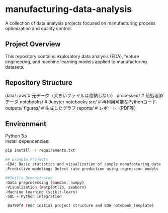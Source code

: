 # manufacturing-data-analysis
A collection of data analysis projects focused on manufacturing process optimization and quality control.

## Project Overview
This repository contains exploratory data analysis (EDA), feature engineering, and machine learning models applied to manufacturing datasets.

## Repository Structure
data/
raw/           # 元データ（大きいファイルは格納しない）
processed/     # 前処理済データ
notebooks/       # Jupyter notebooks
src/             # 再利用可能なPythonコード
outputs/
figures/       # 生成したグラフ
reports/       # レポート（PDF等）

## Environment
Python 3.x  
Install dependencies:
```bash
pip install -r requirements.txt

## Example Projects
-EDA: Basic statistics and visualization of sample manufacturing data
-Predictive modeling: Defect rate prediction using regression models

##Skills Demonstrated
-Data preprocessing (pandas, numpy)
-Visualization (matplotlib, seaborn)
-Machine learning (scikit-learn)
-SQL + Python integration

 8a799f4 (Add initial project structure and EDA notebook template)
